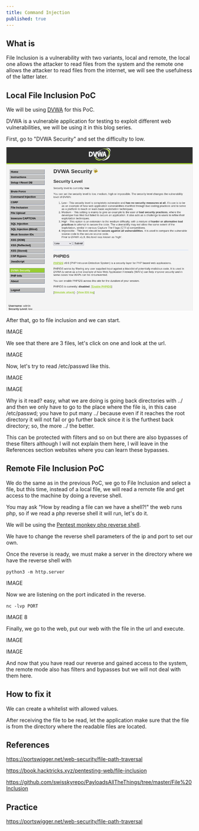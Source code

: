 ```yaml
---
title: Command Injection
published: true
---
```


## [](#header-2)What is

File Inclusion is a vulnerability with two variants, local and remote, the local one allows the attacker to read files from the system and the remote one allows the attacker to read files from the internet, we will see the usefulness of the latter later.

## [](#header-2)Local File Inclusion PoC

We will be using [DVWA](https://github.com/digininja/DVWA) for this PoC.

DVWA is a vulnerable application for testing to exploit different web vulnerabilities, we will be using it in this blog series.

First, go to "DVWA Security" and set the difficulty to low.

![](https://raw.githubusercontent.com/M4luk0/m4luk0.github.io/master/images/Command_Injection/1.png)

After that, go to file inclusion and we can start.

IMAGE

We see that there are 3 files, let's click on one and look at the url.

IMAGE

Now, let's try to read /etc/passwd like this.

IMAGE

IMAGE

Why is it read? easy, what we are doing is going back directories with ../ and then we only have to go to the place where the file is, in this case /etc/passwd; you have to put many ../ because even if it reaches the root directory it will not fail or go further back since it is the furthest back directory; so, the more ../ the better.

This can be protected with filters and so on but there are also bypasses of these filters although I will not explain them here, I will leave in the References section websites where you can learn these bypasses.

## [](#header-2)Remote File Inclusion PoC

We do the same as in the previous PoC, we go to File Inclusion and select a file, but this time, instead of a local file, we will read a remote file and get access to the machine by doing a reverse shell.

You may ask "How by reading a file can we have a shell?!" the web runs php, so if we read a php reverse shell it will run, let's do it.

We will be using the [Pentest monkey php reverse shell](https://github.com/pentestmonkey/php-reverse-shell).

We have to change the reverse shell parameters of the ip and port to set our own.

Once the reverse is ready, we must make a server in the directory where we have the reverse shell with

```shell
python3 -m http.server
```

IMAGE

Now we are listening on the port indicated in the reverse.

```shell
nc -lvp PORT
```
IMAGE 8

Finally, we go to the web, put our web with the file in the url and execute.

IMAGE

IMAGE

And now that you have read our reverse and gained access to the system, the remote mode also has filters and bypasses but we will not deal with them here.

## [](#header-2)How to fix it

We can create a whitelist with allowed values.

After receiving the file to be read, let the application make sure that the file is from the directory where the readable files are located.

## [](#header-2)References

https://portswigger.net/web-security/file-path-traversal

https://book.hacktricks.xyz/pentesting-web/file-inclusion

https://github.com/swisskyrepo/PayloadsAllTheThings/tree/master/File%20Inclusion

## [](#header-2)Practice

https://portswigger.net/web-security/file-path-traversal
